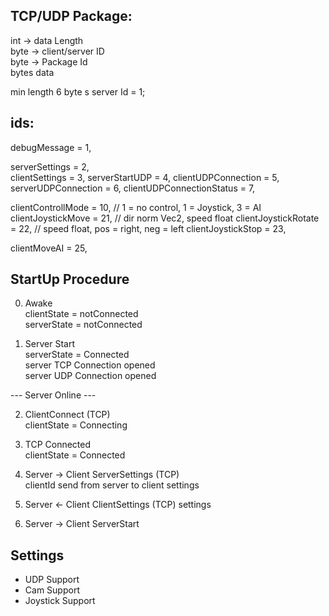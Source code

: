 ## TCP/UDP Package:
int -> data Length  
byte -> client/server ID  
byte -> Package Id  
bytes data

min length 6 byte  s
server Id = 1;

## ids:
debugMessage = 1,

serverSettings = 2,  
clientSettings = 3,
serverStartUDP = 4,
clientUDPConnection = 5,
serverUDPConnection = 6,
clientUDPConnectionStatus = 7,

clientControllMode = 10, // 1 = no control, 1 = Joystick, 3 = AI
clientJoystickMove = 21, // dir norm Vec2, speed float
clientJoystickRotate = 22, // speed float, pos = right, neg = left
clientJoystickStop = 23, 

clientMoveAI = 25,

## StartUp Procedure
0. Awake  
   clientState = notConnected  
   serverState = notConnected

1. Server Start  
   serverState = Connected  
   server TCP Connection opened  
   server UDP Connection opened

--- Server Online ---

2. ClientConnect (TCP)  
   clientState = Connecting

3. TCP Connected  
   clientState = Connected

4. Server -> Client ServerSettings (TCP)  
   clientId send from server to client
   settings

5.  Server <- Client ClientSettings (TCP)
    settings

6. Server -> Client ServerStart

## Settings
- UDP Support
- Cam Support
- Joystick Support